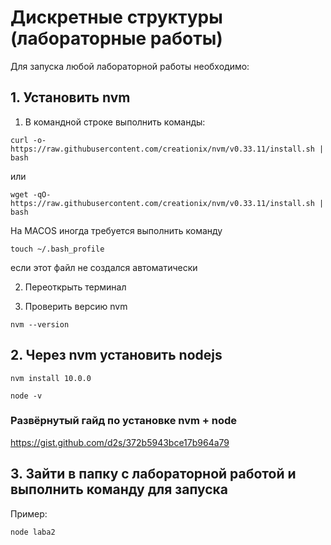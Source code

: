 # Дискретные структуры (лабораторные работы)

Для запуска любой лабораторной работы необходимо:

## 1. Установить nvm

1. В командной строке выполнить команды:
```
curl -o- https://raw.githubusercontent.com/creationix/nvm/v0.33.11/install.sh | bash
```
или
```
wget -qO- https://raw.githubusercontent.com/creationix/nvm/v0.33.11/install.sh | bash
```
На MACOS иногда требуется выполнить команду
```
touch ~/.bash_profile
```
если этот файл не создался автоматически

2. Переоткрыть терминал

3. Проверить версию nvm
```
nvm --version
```

## 2. Через nvm установить nodejs
```
nvm install 10.0.0
```
```
node -v
```

### Развёрнутый гайд по установке nvm + node
https://gist.github.com/d2s/372b5943bce17b964a79

## 3. Зайти в папку с лабораторной работой и выполнить команду для запуска
Пример:
```
node laba2
```
